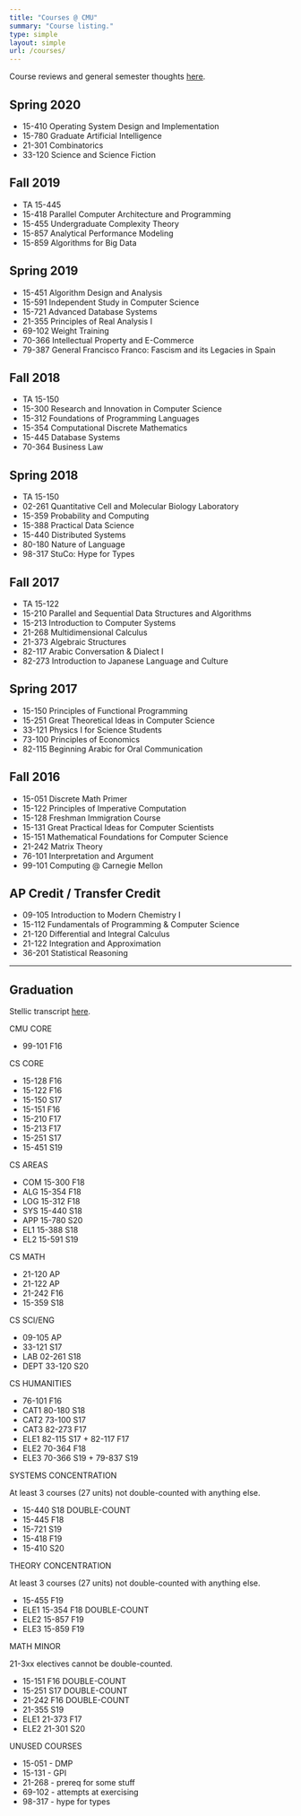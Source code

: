 ```yaml
---
title: "Courses @ CMU"
summary: "Course listing."
type: simple
layout: simple
url: /courses/
---
```


Course reviews and general semester thoughts [here](/courses/reviews/).

## Spring 2020

- 15-410 Operating System Design and Implementation
- 15-780 Graduate Artificial Intelligence
- 21-301 Combinatorics
- 33-120 Science and Science Fiction

## Fall 2019

- TA 15-445
- 15-418 Parallel Computer Architecture and Programming
- 15-455 Undergraduate Complexity Theory
- 15-857 Analytical Performance Modeling
- 15-859 Algorithms for Big Data

## Spring 2019

- 15-451 Algorithm Design and Analysis
- 15-591 Independent Study in Computer Science
- 15-721 Advanced Database Systems
- 21-355 Principles of Real Analysis I
- 69-102 Weight Training
- 70-366 Intellectual Property and E-Commerce
- 79-387 General Francisco Franco: Fascism and its Legacies in Spain

## Fall 2018

- TA 15-150
- 15-300 Research and Innovation in Computer Science
- 15-312 Foundations of Programming Languages
- 15-354 Computational Discrete Mathematics
- 15-445 Database Systems
- 70-364 Business Law

## Spring 2018

- TA 15-150
- 02-261 Quantitative Cell and Molecular Biology Laboratory
- 15-359 Probability and Computing
- 15-388 Practical Data Science
- 15-440 Distributed Systems
- 80-180 Nature of Language
- 98-317 StuCo: Hype for Types

## Fall 2017

- TA 15-122
- 15-210 Parallel and Sequential Data Structures and Algorithms
- 15-213 Introduction to Computer Systems
- 21-268 Multidimensional Calculus
- 21-373 Algebraic Structures
- 82-117 Arabic Conversation & Dialect I
- 82-273 Introduction to Japanese Language and Culture

## Spring 2017

- 15-150 Principles of Functional Programming
- 15-251 Great Theoretical Ideas in Computer Science
- 33-121 Physics I for Science Students
- 73-100 Principles of Economics
- 82-115 Beginning Arabic for Oral Communication

## Fall 2016

- 15-051 Discrete Math Primer
- 15-122 Principles of Imperative Computation
- 15-128 Freshman Immigration Course
- 15-131 Great Practical Ideas for Computer Scientists
- 15-151 Mathematical Foundations for Computer Science
- 21-242 Matrix Theory
- 76-101 Interpretation and Argument
- 99-101 Computing @ Carnegie Mellon 

## AP Credit / Transfer Credit

- 09-105 Introduction to Modern Chemistry I
- 15-112 Fundamentals of Programming & Computer Science
- 21-120 Differential and Integral Calculus
- 21-122 Integration and Approximation
- 36-201 Statistical Reasoning

---

## Graduation

Stellic transcript [here](/include/courses/wanshenl_transcript_bscs.pdf).

CMU CORE

- 99-101 F16

CS CORE

- 15-128 F16
- 15-122 F16
- 15-150 S17
- 15-151 F16
- 15-210 F17
- 15-213 F17
- 15-251 S17
- 15-451 S19

CS AREAS

- COM 15-300 F18
- ALG 15-354 F18
- LOG 15-312 F18
- SYS 15-440 S18
- APP 15-780 S20
- EL1 15-388 S18
- EL2 15-591 S19

CS MATH

- 21-120 AP
- 21-122 AP
- 21-242 F16
- 15-359 S18

CS SCI/ENG

- 09-105 AP
- 33-121 S17
- LAB 02-261 S18
- DEPT 33-120 S20

CS HUMANITIES

- 76-101 F16
- CAT1 80-180 S18
- CAT2 73-100 S17
- CAT3 82-273 F17
- ELE1 82-115 S17 + 82-117 F17
- ELE2 70-364 F18
- ELE3 70-366 S19 + 79-837 S19

SYSTEMS CONCENTRATION

At least 3 courses (27 units) not double-counted with anything else.

- 15-440 S18 DOUBLE-COUNT
- 15-445 F18
- 15-721 S19
- 15-418 F19
- 15-410 S20

THEORY CONCENTRATION

At least 3 courses (27 units) not double-counted with anything else.

- 15-455 F19
- ELE1 15-354 F18 DOUBLE-COUNT
- ELE2 15-857 F19
- ELE3 15-859 F19

MATH MINOR

21-3xx electives cannot be double-counted.

- 15-151 F16 DOUBLE-COUNT
- 15-251 S17 DOUBLE-COUNT
- 21-242 F16 DOUBLE-COUNT
- 21-355 S19
- ELE1 21-373 F17
- ELE2 21-301 S20

UNUSED COURSES

- 15-051 - DMP
- 15-131 - GPI
- 21-268 - prereq for some stuff
- 69-102 - attempts at exercising
- 98-317 - hype for types

